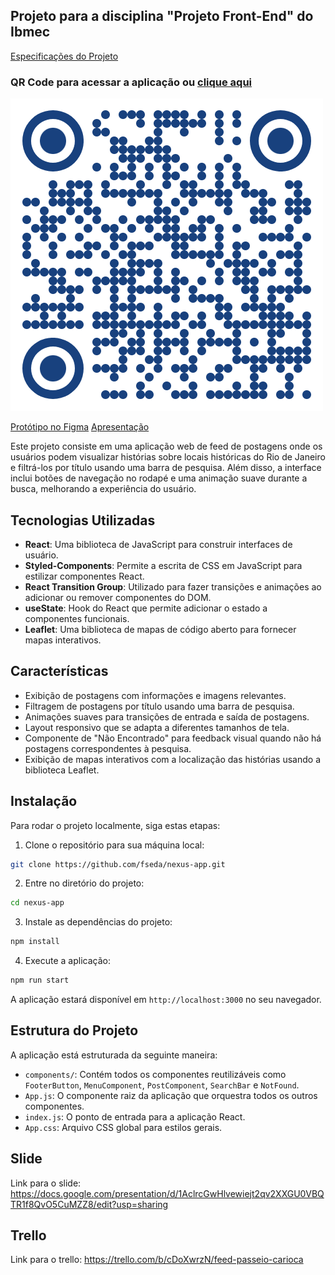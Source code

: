 ## Projeto para a disciplina "Projeto Front-End" do Ibmec

[Especificações do Projeto](https://github.com/fseda/Nexus)

### QR Code para acessar a aplicação ou [clique aqui](https://fseda.github.io/nexus-app)

![QR Code do deploy da aplicação](public/assets/nexus-app-qrcode.png)

[Protótipo no Figma](https://www.figma.com/proto/iAdXW9OlZqI7b2lDzNd5mX/Untitled?type=design&t=i4MaMrGADoc4xIBc-0&scaling=scale-down&page-id=0%3A1&node-id=3-2)
[Apresentação](https://docs.google.com/presentation/d/1AclrcGwHlvewiejt2qv2XXGU0VBQTR1f8QvO5CuMZZ8/edit#slide=id.g1eb917ccff9_0_0)

Este projeto consiste em uma aplicação web de feed de postagens onde os usuários podem visualizar histórias sobre locais históricas do Rio de Janeiro e filtrá-los por título usando uma barra de pesquisa. Além disso, a interface inclui botões de navegação no rodapé e uma animação suave durante a busca, melhorando a experiência do usuário.

## Tecnologias Utilizadas

- **React**: Uma biblioteca de JavaScript para construir interfaces de usuário.
- **Styled-Components**: Permite a escrita de CSS em JavaScript para estilizar componentes React.
- **React Transition Group**: Utilizado para fazer transições e animações ao adicionar ou remover componentes do DOM.
- **useState**:  Hook do React que permite adicionar o estado a componentes funcionais.
- **Leaflet**: Uma biblioteca de mapas de código aberto para fornecer mapas interativos.

## Características

- Exibição de postagens com informações e imagens relevantes.
- Filtragem de postagens por título usando uma barra de pesquisa.
- Animações suaves para transições de entrada e saída de postagens.
- Layout responsivo que se adapta a diferentes tamanhos de tela.
- Componente de "Não Encontrado" para feedback visual quando não há postagens correspondentes à pesquisa.
- Exibição de mapas interativos com a localização das histórias usando a biblioteca Leaflet.


## Instalação

Para rodar o projeto localmente, siga estas etapas:

1. Clone o repositório para sua máquina local:

```sh
git clone https://github.com/fseda/nexus-app.git
```

2. Entre no diretório do projeto:

```sh
cd nexus-app
```

3. Instale as dependências do projeto:

```sh
npm install
```

4. Execute a aplicação:

```sh
npm run start
```

A aplicação estará disponível em `http://localhost:3000` no seu navegador.

## Estrutura do Projeto

A aplicação está estruturada da seguinte maneira:

- `components/`: Contém todos os componentes reutilizáveis como `FooterButton`, `MenuComponent`, `PostComponent`, `SearchBar` e `NotFound`.
- `App.js`: O componente raiz da aplicação que orquestra todos os outros componentes.
- `index.js`: O ponto de entrada para a aplicação React.
- `App.css`: Arquivo CSS global para estilos gerais.

## Slide
Link para o slide: https://docs.google.com/presentation/d/1AclrcGwHlvewiejt2qv2XXGU0VBQTR1f8QvO5CuMZZ8/edit?usp=sharing

## Trello
Link para o trello: https://trello.com/b/cDoXwrzN/feed-passeio-carioca
